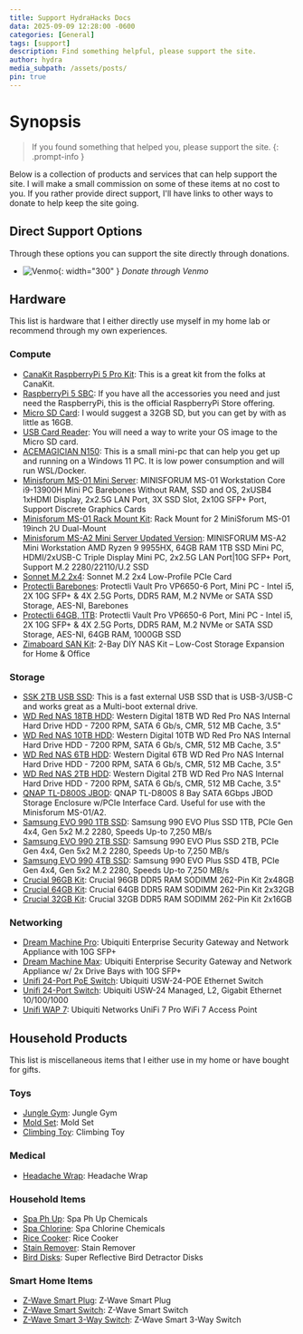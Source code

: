 ```yaml
---
title: Support HydraHacks Docs
data: 2025-09-09 12:28:00 -0600
categories: [General]
tags: [support]
description: Find something helpful, please support the site.
author: hydra
media_subpath: /assets/posts/
pin: true
---
```

# Synopsis
>If you found something that helped you, please support the site.
{: .prompt-info }

Below is a collection of products and services that can help support the site. I will make a small commission on some of these items at no cost to you. If you rather provide direct support, I'll have links to other ways to donate to help keep the site going.

## Direct Support Options
Through these options you can support the site directly through donations.

- ![Venmo](/2025-06-09/venmo.png){: width="300" }
_Donate through Venmo_


## Hardware
This list is hardware that I either directly use myself in my home lab or recommend through my own experiences.

### Compute
- [CanaKit RaspberryPi 5 Pro Kit](https://amzn.to/4dvqljT): This is a great kit from the folks at CanaKit.
- [RaspberryPi 5 SBC](https://amzn.to/4jlfuu6): If you have all the accessories you need and just need the RaspberryPi, this is the official RaspberryPi Store offering.
- [Micro SD Card](https://amzn.to/43yHGUt): I would suggest a 32GB SD, but you can get by with as little as 16GB.
- [USB Card Reader](https://amzn.to/4jl4wF3): You will need a way to write your OS image to the Micro SD card.
- [ACEMAGICIAN N150](https://amzn.to/43HVLjA): This is a small mini-pc that can help you get up and running on a Windows 11 PC. It is low power consumption and will run WSL/Docker.
- [Minisforum MS-01 Mini Server](https://amzn.to/4jMucL0): MINISFORUM MS-01 Workstation Core i9-13900H Mini PC Barebones Without RAM, SSD and OS, 2xUSB4 1xHDMI Display, 2x2.5G LAN Port, 3X SSD Slot, 2x10G SFP+ Port, Support Discrete Graphics Cards
- [Minisforum MS-01 Rack Mount Kit](https://amzn.to/3FJNToQ): Rack Mount for 2 MiniSforum MS-01 19inch 2U Dual-Mount
- [Minisforum MS-A2 Mini Server Updated Version](https://amzn.to/45hjJ6O): MINISFORUM MS-A2 Mini Workstation AMD Ryzen 9 9955HX, 64GB RAM 1TB SSD Mini PC, HDMI/2xUSB-C Triple Display Mini PC, 2x2.5G LAN Port|10G SFP+ Port, Support M.2 2280/22110/U.2 SSD
- [Sonnet M.2 2x4](https://amzn.to/3FR0E0L): Sonnet M.2 2x4 Low-Profile PCIe Card
- [Protectli Barebones](https://amzn.to/4kBsygt): Protectli Vault Pro VP6650-6 Port, Mini PC - Intel i5, 2X 10G SFP+ & 4X 2.5G Ports, DDR5 RAM, M.2 NVMe or SATA SSD Storage, AES-NI, Barebones
- [Protectli 64GB, 1TB](https://amzn.to/3FJOcQw): Protectli Vault Pro VP6650-6 Port, Mini PC - Intel i5, 2X 10G SFP+ & 4X 2.5G Ports, DDR5 RAM, M.2 NVMe or SATA SSD Storage, AES-NI, 64GB RAM, 1000GB SSD
- [Zimaboard SAN Kit](https://amzn.to/4l3fmAR): 2-Bay DIY NAS Kit – Low-Cost Storage Expansion for Home & Office


### Storage
- [SSK 2TB USB SSD](https://amzn.to/4n6yQqb): This is a fast external USB SSD that is USB-3/USB-C and works great as a Multi-boot external drive.
- [WD Red NAS 18TB HDD](https://amzn.to/4mYhLyA): Western Digital 18TB WD Red Pro NAS Internal Hard Drive HDD - 7200 RPM, SATA 6 Gb/s, CMR, 512 MB Cache, 3.5"
- [WD Red NAS 10TB HDD](https://amzn.to/45ggaO1): Western Digital 10TB WD Red Pro NAS Internal Hard Drive HDD - 7200 RPM, SATA 6 Gb/s, CMR, 512 MB Cache, 3.5"
- [WD Red NAS 6TB HDD](https://amzn.to/3Teo5Eb): Western Digital 6TB WD Red Pro NAS Internal Hard Drive HDD - 7200 RPM, SATA 6 Gb/s, CMR, 512 MB Cache, 3.5"
- [WD Red NAS 2TB HDD](https://amzn.to/4kZkdTE): Western Digital 2TB WD Red Pro NAS Internal Hard Drive HDD - 7200 RPM, SATA 6 Gb/s, CMR, 512 MB Cache, 3.5"
- [QNAP TL-D800S JBOD](https://amzn.to/4l169Jm): QNAP TL-D800S 8 Bay SATA 6Gbps JBOD Storage Enclosure w/PCIe Interface Card. Useful for use with the Minisforum MS-01/A2.
- [Samsung EVO 990 1TB SSD](https://amzn.to/447Yu67): Samsung 990 EVO Plus SSD 1TB, PCIe Gen 4x4, Gen 5x2 M.2 2280, Speeds Up-to 7,250 MB/s
- [Samsung EVO 990 2TB SSD](https://amzn.to/43QI4Of): Samsung 990 EVO Plus SSD 2TB, PCIe Gen 4x4, Gen 5x2 M.2 2280, Speeds Up-to 7,250 MB/s
- [Samsung EVO 990 4TB SSD](https://amzn.to/3FxDrRf): Samsung 990 EVO Plus SSD 4TB, PCIe Gen 4x4, Gen 5x2 M.2 2280, Speeds Up-to 7,250 MB/s
- [Crucial 96GB Kit](https://amzn.to/45LIzf0): Crucial 96GB DDR5 RAM SODIMM 262-Pin Kit 2x48GB
- [Crucial 64GB Kit](https://amzn.to/43Xt8xT): Crucial 64GB DDR5 RAM SODIMM 262-Pin Kit 2x32GB
- [Crucial 32GB Kit](https://amzn.to/3ZVLLB3): Crucial 32GB DDR5 RAM SODIMM 262-Pin Kit 2x16GB


### Networking
- [Dream Machine Pro](https://amzn.to/4kZ9Yi5): Ubiquiti Enterprise Security Gateway and Network Appliance with 10G SFP+
- [Dream Machine Max](https://amzn.to/4jJDyqG): Ubiquiti Enterprise Security Gateway and Network Appliance w/ 2x Drive Bays with 10G SFP+
- [Unifi 24-Port PoE Switch](https://amzn.to/446a5me): Ubiquiti USW-24-POE Ethernet Switch
- [Unifi 24-Port Switch](https://amzn.to/45h7dEb): Ubiquiti USW-24 Managed, L2, Gigabit Ethernet 10/100/1000
- [Unifi WAP 7](https://amzn.to/45bDFb5): Ubiquiti Networks UniFi 7 Pro WiFi 7 Access Point


## Household Products
This list is miscellaneous items that I either use in my home or have bought for gifts.

### Toys
- [Jungle Gym](https://www.amazon.com/dp/B0BC8K4ZG1?social_share=cm_sw_r_cso_sms_apan_dp_31M8VPXPZAGKYW6G0J7H&titleSource=avft-a&previewDoh=1&th=1&linkCode=sl1&tag=hydrahacks-20&linkId=fc703406cd39874bf07a719d40956d76&language=en_US&ref_=as_li_ss_tl): Jungle Gym
- [Mold Set](https://amzn.to/3HwAZes): Mold Set
- [Climbing Toy](https://amzn.to/3HwAZLu): Climbing Toy

### Medical
- [Headache Wrap](https://amzn.to/3HAzziR): Headache Wrap

### Household Items
- [Spa Ph Up](https://amzn.to/3Sxx82Y): Spa Ph Up Chemicals
- [Spa Chlorine](https://amzn.to/3HotB4z): Spa Chlorine Chemicals
- [Rice Cooker](https://amzn.to/3Zgmm4Y): Rice Cooker
- [Stain Remover](https://amzn.to/4eefZ8B): Stain Remover
- [Bird Disks](https://amzn.to/45beKEw): Super Reflective Bird Detractor Disks

### Smart Home Items
- [Z-Wave Smart Plug](https://amzn.to/4k0XaqJ): Z-Wave Smart Plug
- [Z-Wave Smart Switch](https://amzn.to/3HwGoCd): Z-Wave Smart Switch
- [Z-Wave Smart 3-Way Switch](https://amzn.to/4k0Xjuh): Z-Wave Smart 3-Way Switch